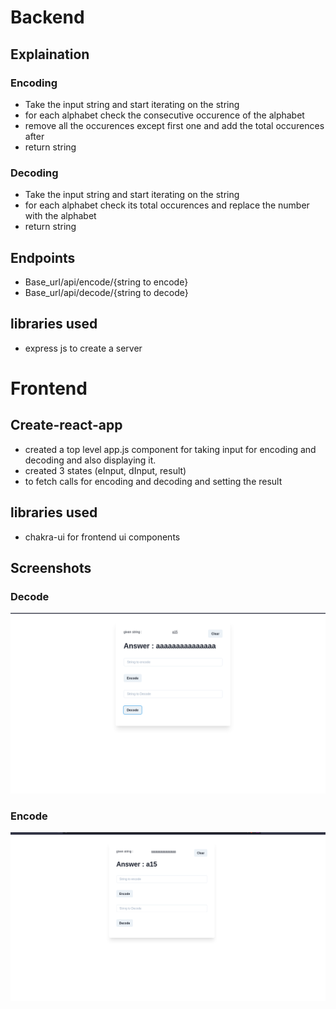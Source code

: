 # Backend

## Explaination

### Encoding

- Take the input string and start iterating on the string
- for each alphabet check the consecutive occurence of the alphabet
- remove all the occurences except first one and add the total occurences after
- return string

### Decoding

- Take the input string and start iterating on the string
- for each alphabet check its total occurences and replace the number with the alphabet
- return string

## Endpoints

- Base_url/api/encode/{string to encode}
- Base_url/api/decode/{string to decode}

## libraries used

- express js to create a server

# Frontend

## Create-react-app

- created a top level app.js component for taking input for encoding and decoding and also displaying it.
- created 3 states (eInput, dInput, result)
- to fetch calls for encoding and decoding and setting the result

## libraries used

- chakra-ui for frontend ui components

## Screenshots

### Decode

<img src="./decode.png" />

### Encode

<img src="./encode.png"/>
